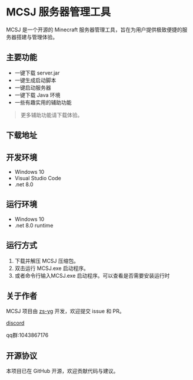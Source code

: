 # MCSJ 服务器管理工具

MCSJ 是一个开源的 Minecraft 服务器管理工具，旨在为用户提供极致便捷的服务器搭建与管理体验。

## 主要功能

- 一键下载 server.jar
- 一键生成启动脚本
- 一键启动服务器
- 一键下载 Java 环境
- 一些有趣实用的辅助功能

> 更多辅助功能请下载体验。

## 下载地址

[123网盘链接]: (https://www.123865.com/s/msALTd-L610d)

[github releases]: (https://github.com/zs-yg/MCSJ/releases)

## 开发环境

- Windows 10
- Visual Studio Code
- .net 8.0

## 运行环境

- Windows 10
- .net 8.0 runtime

## 运行方式

1. 下载并解压 MCSJ 压缩包。
2. 双击运行 MCSJ.exe 启动程序。
3. 或者命令行输入MCSJ.exe 启动程序。可以查看是否需要安装运行时

## 关于作者

MCSJ 项目由 [zs-yg](https://github.com/zs-yg) 开发，欢迎提交 issue 和 PR。

[discord](https://discord.gg/4mbqUzfg)

qq群:1043867176

[b站号]:(https://space.bilibili.com/1698250734)


## 开源协议

本项目已在 GitHub 开源，欢迎贡献代码与建议。

